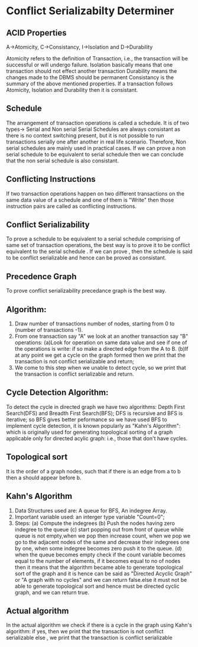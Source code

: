 # Conflict Serializabilty Determiner

<!-- ## Transactions in DBMS
In Database Management System, the processes are called as transactions-> those will either be successful or be failure. -->
## ACID Properties
A->Atomicity, C->Consistancy, I->Isolation and D->Durability

Atomicity refers to the definition of Transaction, i.e., the transaction will be successful or will undergo failure.
Isolation basically means that one transaction should not effect another transaction 
Durability means the changes made to the DBMS should be permanent
Consistancy is the summary of the above mentioned properties. If a transaction follows Atomicity, Isolation and Durability then it is consistant.

## Schedule
The arrangement of transaction operations is called a schedule.
It is of two types-> Serial and Non serial
Serial Schedules are always consistant as there is no context switching present, but it is not possible to run transactions serially one after another in real life scenario.
Therefore, Non serial schedules are mainly used in practical cases.
If we can prove a non serial schedule to be equivalent to serial schedule then we can conclude that the non serial schedule is also consistant.
## Conflicting Instructions
If two transaction operations happen on two different transactions on the same data value of a schedule and one of them is "Write" then those instruction pairs are called
as conflicting instructions.
## Conflict Serializability
To prove a schedule to be equivalent to a serial schedule comprising of same set of transaction operations, the best way is to prove it to be conflict equivalent to the
serial schedule . If we can prove , then the schedule is said to be conflict serializable and hence can be proved as consistant.
## Precedence Graph
To prove conflict serializability precedance graph is the best way.
## Algorithm:
1) Draw number of transactions number of nodes, starting from 0 to (number of transactions -1).
2) From one transaction say "A"  we look at an another transaction say "B" operations:
     (a)Look for operation on same data value and see if one of the operations is write: if so make a  directed edge from the A to B.
     (b)If at any point we get a cycle on the graph formed then we print that the transaction is not conflict serializable and return; 
3) We come to this step when we unable to detect cycle, so we print that the transaction is conflict serializable and return. 
## Cycle Detection Algorithm:
To detect the cycle in directed graph we have two algorithms: Depth First Search(DFS) and Breadth First Search(BFS); DFS is recursive and BFS is iterative;
so BFS gives better peformance so we have used BFS to implement cycle detection, it is known popularly as "Kahn's Algorithm": which is originally used for generating topological sorting of a graph applicable only for directed acylic graph: i.e., those that don't have cycles.
## Topological sort
It is the order of a graph nodes, such that if there is an edge from a to b then a should appear before b.

## Kahn's Algorithm
1) Data Structures used are: A queue for BFS, An indegree Array.
2) Important variable used: an interger type variable "Count=0";
3) Steps:
         (a) Compute the indegrees
         (b) Push the nodes having zero indegree to the queue
         (c) start popping out from front of queue while queue is not empty,when we pop then increase count, when we pop we go to the adjacent nodes of the same and decrease their indegrees one by one, when some indegree becomes zero push it to the queue.
         (d) when the queue becomes empty check if the count variable becomes equal to the number of elements, if it becomes equal to no of nodes then it means that the algorithm became able to generate topological sort of the graph and it is hence can be said as "Directed Acyclic Graph" or "A graph with no cycles" and we can return false.else it must  not be able to generate topological sort and hence must be directed cyclic graph, and we can return true.
## Actual algorithm
In the actual algorithm we check if there is a cycle in the graph using Kahn's algorithm:
if yes, then we print that the transaction is not conflict serializable
else , we print that the transaction is conflict serializable

         
       







